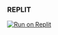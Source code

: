### REPLIT 
<a target="_blank" href="https://replit.com/github/RayXaXx/owner"><img alt="Run on Replit" src="https://binbashbanana.github.io/deploy-buttons/buttons/remade/replit.svg"></a>
